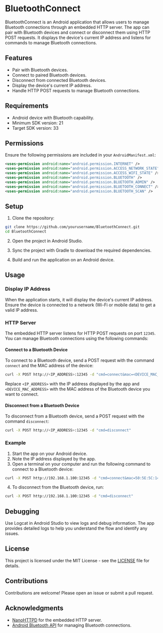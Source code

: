 # BluetoothConnect

BluetoothConnect is an Android application that allows users to manage Bluetooth connections through an embedded HTTP server. The app can pair with Bluetooth devices and connect or disconnect them using HTTP POST requests. It displays the device's current IP address and listens for commands to manage Bluetooth connections.

## Features

- Pair with Bluetooth devices.
- Connect to paired Bluetooth devices.
- Disconnect from connected Bluetooth devices.
- Display the device's current IP address.
- Handle HTTP POST requests to manage Bluetooth connections.

## Requirements

- Android device with Bluetooth capability.
- Minimum SDK version: 21
- Target SDK version: 33

## Permissions

Ensure the following permissions are included in your `AndroidManifest.xml`:

```xml
<uses-permission android:name="android.permission.INTERNET" />
<uses-permission android:name="android.permission.ACCESS_NETWORK_STATE" />
<uses-permission android:name="android.permission.ACCESS_WIFI_STATE" />
<uses-permission android:name="android.permission.BLUETOOTH" />
<uses-permission android:name="android.permission.BLUETOOTH_ADMIN" />
<uses-permission android:name="android.permission.BLUETOOTH_CONNECT" />
<uses-permission android:name="android.permission.BLUETOOTH_SCAN" />
```

## Setup

1. Clone the repository:

```bash
git clone https://github.com/yourusername/BluetoothConnect.git
cd BluetoothConnect
```

2. Open the project in Android Studio.

3. Sync the project with Gradle to download the required dependencies.

4. Build and run the application on an Android device.

## Usage

### Display IP Address

When the application starts, it will display the device's current IP address. Ensure the device is connected to a network (Wi-Fi or mobile data) to get a valid IP address.

### HTTP Server

The embedded HTTP server listens for HTTP POST requests on port `12345`. You can manage Bluetooth connections using the following commands:

#### Connect to a Bluetooth Device

To connect to a Bluetooth device, send a POST request with the command `connect` and the MAC address of the device:

```sh
curl -X POST http://<IP_ADDRESS>:12345 -d "cmd=connect&mac=<DEVICE_MAC_ADDRESS>"
```

Replace `<IP_ADDRESS>` with the IP address displayed by the app and `<DEVICE_MAC_ADDRESS>` with the MAC address of the Bluetooth device you want to connect.

#### Disconnect from a Bluetooth Device

To disconnect from a Bluetooth device, send a POST request with the command `disconnect`:

```sh
curl -X POST http://<IP_ADDRESS>:12345 -d "cmd=disconnect"
```

### Example

1. Start the app on your Android device.
2. Note the IP address displayed by the app.
3. Open a terminal on your computer and run the following command to connect to a Bluetooth device:

```sh
curl -X POST http://192.168.1.100:12345 -d "cmd=connect&mac=50:5E:5C:14:98:69"
```

4. To disconnect from the Bluetooth device, run:

```sh
curl -X POST http://192.168.1.100:12345 -d "cmd=disconnect"
```

## Debugging

Use Logcat in Android Studio to view logs and debug information. The app provides detailed logs to help you understand the flow and identify any issues.

## License

This project is licensed under the MIT License - see the [LICENSE](LICENSE) file for details.

## Contributions

Contributions are welcome! Please open an issue or submit a pull request.

## Acknowledgments

- [NanoHTTPD](https://github.com/NanoHttpd/nanohttpd) for the embedded HTTP server.
- [Android Bluetooth API](https://developer.android.com/guide/topics/connectivity/bluetooth) for managing Bluetooth connections.



